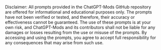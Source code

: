 Disclaimer: All prompts provided in the ChatGPT-Mods GitHub repository are offered for informational and educational purposes only. The prompts have not been verified or tested, and therefore, their accuracy or effectiveness cannot be guaranteed. The use of these prompts is at your own risk, and ChatGPT-Mods and its contributors shall not be liable for any damages or losses resulting from the use or misuse of the prompts. By accessing and using the prompts, you agree to accept full responsibility for any consequences that may arise from such use.




